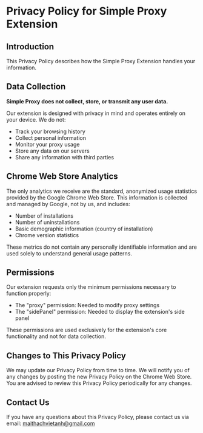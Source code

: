 # Privacy Policy for Simple Proxy Extension

## Introduction

This Privacy Policy describes how the Simple Proxy Extension handles your information.

## Data Collection

**Simple Proxy does not collect, store, or transmit any user data.**

Our extension is designed with privacy in mind and operates entirely on your device. We do not:
- Track your browsing history
- Collect personal information
- Monitor your proxy usage
- Store any data on our servers
- Share any information with third parties

## Chrome Web Store Analytics

The only analytics we receive are the standard, anonymized usage statistics provided by the Google Chrome Web Store. This information is collected and managed by Google, not by us, and includes:

- Number of installations
- Number of uninstallations
- Basic demographic information (country of installation)
- Chrome version statistics

These metrics do not contain any personally identifiable information and are used solely to understand general usage patterns.

## Permissions

Our extension requests only the minimum permissions necessary to function properly:
- The "proxy" permission: Needed to modify proxy settings
- The "sidePanel" permission: Needed to display the extension's side panel

These permissions are used exclusively for the extension's core functionality and not for data collection.

## Changes to This Privacy Policy

We may update our Privacy Policy from time to time. We will notify you of any changes by posting the new Privacy Policy on the Chrome Web Store. You are advised to review this Privacy Policy periodically for any changes.

## Contact Us

If you have any questions about this Privacy Policy, please contact us via email: maithachvietanh@gmail.com

